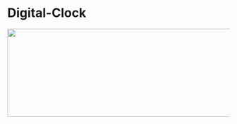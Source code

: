 # Digital-Clock

<img src="https://user-images.githubusercontent.com/25387557/119019090-b7824b80-b994-11eb-9dff-7e470a83d970.PNG" height="200" width="700">
